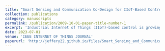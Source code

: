 ```yaml
---
title: "Smart Sensing and Communication Co-Design for IIoT-Based Control Systems"
collection: publications
category: manuscripts
permalink: /publication/2009-10-01-paper-title-number-1
excerpt: 'Industrial Internet of Things (IIoT)-based control is growing rapidly, such as smart factories and industrial automation. Sensing and transmitting physical state measurements is the first step and the prerequisite for IIoT-based control. However, sensor interference (e.g., electromagnetic interference on sensing, temperature, and humidity variations in the field) and network interference (e.g., metal obstacles and background noises) may destroy the control performance by interfering with sensing and communication processes. Most of the present upstream `fixed sensors - networking - state estimation' approaches cannot effectively deal with sensor and network interferences due to the fixed measurements/estimation and network resource limitations. To optimize the performance of IIoT-based control, we propose a Smart Sensing and Communication Co-design (SSCC) framework to select more potential sensors and establish the corresponding network scheduling. SSCC consists of a Smart Estimator and a Sensing Communication Mode Switching (SCMS) Agent. The Smart Estimator detects sensor interference and obtains resilient state estimation based on collaborative sensing. SCMS Agent dynamically switches sensor selections and network configurations (routing and transmission number) in an integrated manner based on the network and plant states by solving a performance optimization problem. We propose a lightweight SCMS approach by searching a pre-defined mode table. We perform simulations integrating TOSSIM and MATLAB/Simulink, and semi-physical experiments on a real wireless sensor-actuator network composed of TelosB nodes. The results show that the SSCC framework can effectively improve the control performance and enhance network energy efficiency under various types of interference by dynamically selecting sensors and allocating network resources.'
date: 2023-07-01
venue: 'IEEE INTERNET OF THINGS JOURNAL'
paperurl: 'http://jeffery22.github.io/files/Smart_Sensing_and_Communication_Co-Design_for_IIoT-Based_Control_Systems.pdf'
---
```

